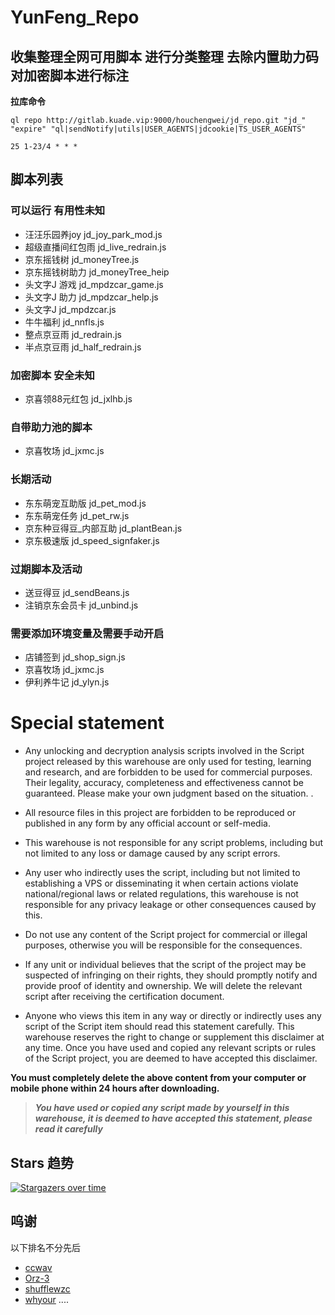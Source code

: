 # YunFeng_Repo
## 收集整理全网可用脚本 进行分类整理 去除内置助力码 对加密脚本进行标注
**拉库命令**

```shell
ql repo http://gitlab.kuade.vip:9000/houchengwei/jd_repo.git "jd_" "expire" "ql|sendNotify|utils|USER_AGENTS|jdcookie|TS_USER_AGENTS"

25 1-23/4 * * *
```

## 脚本列表
### 可以运行 有用性未知
- 汪汪乐园养joy jd_joy_park_mod.js
- 超级直播间红包雨 jd_live_redrain.js
- 京东摇钱树 jd_moneyTree.js
- 京东摇钱树助力 jd_moneyTree_heip
- 头文字J 游戏 jd_mpdzcar_game.js
- 头文字J 助力 jd_mpdzcar_help.js
- 头文字J jd_mpdzcar.js
- 牛牛福利 jd_nnfls.js
- 整点京豆雨 jd_redrain.js
- 半点京豆雨 jd_half_redrain.js

### 加密脚本 安全未知
- 京喜领88元红包 jd_jxlhb.js

### 自带助力池的脚本
- 京喜牧场 jd_jxmc.js

### 长期活动
- 东东萌宠互助版 jd_pet_mod.js
- 东东萌宠任务 jd_pet_rw.js
- 京东种豆得豆_内部互助 jd_plantBean.js
- 京东极速版 jd_speed_signfaker.js

### 过期脚本及活动
- 送豆得豆 jd_sendBeans.js
- 注销京东会员卡 jd_unbind.js

### 需要添加环境变量及需要手动开启
- 店铺签到 jd_shop_sign.js
- 京喜牧场 jd_jxmc.js
- 伊利养牛记 jd_ylyn.js

# Special statement

* Any unlocking and decryption analysis scripts involved in the Script project released by this warehouse are only used for testing, learning and research, and are forbidden to be used for commercial purposes. Their legality, accuracy, completeness and effectiveness cannot be guaranteed. Please make your own judgment based on the situation. .

* All resource files in this project are forbidden to be reproduced or published in any form by any official account or self-media.

* This warehouse is not responsible for any script problems, including but not limited to any loss or damage caused by any script errors.

* Any user who indirectly uses the script, including but not limited to establishing a VPS or disseminating it when certain actions violate national/regional laws or related regulations, this warehouse is not responsible for any privacy leakage or other consequences caused by this.

* Do not use any content of the Script project for commercial or illegal purposes, otherwise you will be responsible for the consequences.

* If any unit or individual believes that the script of the project may be suspected of infringing on their rights, they should promptly notify and provide proof of identity and ownership. We will delete the relevant script after receiving the certification document.

* Anyone who views this item in any way or directly or indirectly uses any script of the Script item should read this statement carefully. This warehouse reserves the right to change or supplement this disclaimer at any time. Once you have used and copied any relevant scripts or rules of the Script project, you are deemed to have accepted this disclaimer.

 **You must completely delete the above content from your computer or mobile phone within 24 hours after downloading.**  </br>
> ***You have used or copied any script made by yourself in this warehouse, it is deemed to have accepted this statement, please read it carefully*** 

## Stars 趋势

<a href="https://github.com/FengYun27/YunFeng_Repo/stargazers" target="_blank"><img src="https://cdn.jsdelivr.net/gh/FengYun27/YunFeng_Repo@main/images/starcharts.svg" alt="Stargazers over time" /></a>

## 呜谢

以下排名不分先后
- [ccwav](https://github.com/ccwav)
- [Orz-3](https://github.com/Orz-3)
- [shufflewzc](https://github.com/shufflewzc)
- [whyour](https://github.com/whyour)
....
